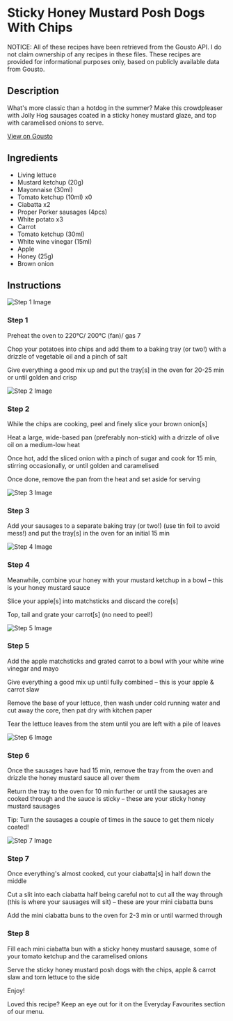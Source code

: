# Sticky Honey Mustard Posh Dogs With Chips

NOTICE: All of these recipes have been retrieved from the Gousto API. I do not claim ownership of any recipes in these files. These recipes are provided for informational purposes only, based on publicly available data from Gousto.

## Description

What's more classic than a hotdog in the summer? Make this crowdpleaser with Jolly Hog sausages coated in a sticky honey mustard glaze, and top with caramelised onions to serve. 

[View on Gousto](https://www.gousto.co.uk/recipes/cookbook/sticky-honey-mustard-posh-dogs)

## Ingredients

- Living lettuce
- Mustard ketchup (20g)
- Mayonnaise (30ml)
- Tomato ketchup (10ml) x0
- Ciabatta x2
- Proper Porker sausages (4pcs)
- White potato x3
- Carrot
- Tomato ketchup (30ml)
- White wine vinegar (15ml)
- Apple
- Honey (25g)
- Brown onion

## Instructions

![Step 1 Image](https://production-media.gousto.co.uk/cms/recipe-step-image/step-1-1624274472871-x200.jpg)

### Step 1

Preheat the oven to 220°C/ 200°C (fan)/ gas 7

Chop your potatoes into chips and add them to a baking tray (or two!) with a drizzle of vegetable oil and a pinch of salt

Give everything a good mix up and put the tray[s] in the oven for 20-25 min or until golden and crisp

![Step 2 Image](https://production-media.gousto.co.uk/cms/recipe-step-image/step-2-1624274479810-x200.jpg)

### Step 2

While the chips are cooking, peel and finely slice your brown onion[s]

Heat a large, wide-based pan (preferably non-stick) with a drizzle of olive oil on a medium-low heat

Once hot, add the sliced onion with a pinch of sugar and cook for 15 min, stirring occasionally, or until golden and caramelised

Once done, remove the pan from the heat and set aside for serving

![Step 3 Image](https://production-media.gousto.co.uk/cms/recipe-step-image/step-3-1624274484430-x200.jpg)

### Step 3

Add your sausages to a separate baking tray (or two!) (use tin foil to avoid mess!) and put the tray[s] in the oven for an initial 15 min

![Step 4 Image](https://production-media.gousto.co.uk/cms/recipe-step-image/step-4-1624274492334-x200.jpg)

### Step 4

Meanwhile, combine your honey with your mustard ketchup in a bowl – this is your honey mustard sauce

Slice your apple[s] into matchsticks and discard the core[s]

Top, tail and grate your carrot[s]<span class="text-danger"> </span>(no need to peel!)

![Step 5 Image](https://production-media.gousto.co.uk/cms/recipe-step-image/step-5-1624274497796-x200.jpg)

### Step 5

Add the apple matchsticks and grated carrot to a bowl with your white wine vinegar and mayo

Give everything a good mix up until fully combined – this is your apple & carrot slaw

Remove the base of your lettuce, then wash under cold running water and cut away the core, then pat dry with kitchen paper 

Tear the lettuce leaves from the stem until you are left with a pile of leaves

![Step 6 Image](https://production-media.gousto.co.uk/cms/recipe-step-image/step-6-1624274502807-x200.jpg)

### Step 6

Once the sausages have had 15 min, remove the tray from the oven and drizzle the honey mustard sauce all over them

Return the tray to the oven for 10 min further or until the sausages are cooked through and the sauce is sticky – these are your sticky honey mustard sausages

Tip: Turn the sausages a couple of times in the sauce to get them nicely coated!

![Step 7 Image](https://production-media.gousto.co.uk/cms/recipe-step-image/step-7-1624274508319-x200.jpg)

### Step 7

Once everything's almost cooked, cut your ciabatta[s] in half down the middle

Cut a slit into each ciabatta half being careful not to cut all the way through (this is where your sausages will sit) – these are your mini ciabatta buns

Add the mini ciabatta buns to the oven for 2-3 min or until warmed through

### Step 8

Fill each mini ciabatta bun with a sticky honey mustard sausage, some of your tomato ketchup and the caramelised onions

Serve the sticky honey mustard posh dogs with the chips, apple & carrot slaw and torn lettuce to the side

Enjoy!

<span class="text-danger">Loved this recipe? Keep an eye out for it on the Everyday Favourites section of our menu.</span>

